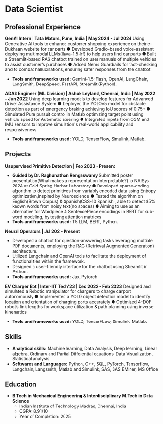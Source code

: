 # Data Scientist

## Professional Experience
**GenAI Intern | Tata Motors, Pune, India | May 2024 - Jul 2024**
Using Generative AI tools to enhance customer shopping experience on their e-Dukhaan website for car parts
● Developed Gradio-based voice-assistant deploying multimodal LLMs(llava-1.5-hf) to help users find car parts
● Built a Streamlit-based RAG chatbot trained on user manuals of multiple vehicles to assist customer’s purchases
● Added Nemo Guardrails for fact-checking and to combat hallucinations, ensuring safer responses from the chatbot
* **Tools and frameworks used:** Gemini-1.5-Flash, OpenAI, LangChain, LangSmith, DeepSpeed, FastAPI, Streamlit (Python).

**ADAS Engineer (ML Division) | Ashok Leyland, Chennai, India | May 2022 - Jun 2022**
Using deep learning models to develop features for Advanced Driver Assistance System
● Deployed the YOLOv5 model for obstacle detection as part of emergency braking achieving IoU scores of 0.75+
● Simulated Pure pursuit control in Matlab optimizing target point using vehicle speed for Automatic steering
● Integrated inputs from OSM and IMU sensors to improve simulation's real-world applicability and responsiveness
* **Tools and frameworks used:** YOLO, TensorFlow, Simulink, Matlab.

## Projects

**Usupervised Primitive Detection | Feb 2023 - Present**
* **Guided by Dr. Raghunathan Rengaswamy** 
Submitted poster presentation(What makes a representation Interpretable?) to NAISys 2024 at Cold Spring Harbor Laboratory
● Developed sparse-coding algorithm to detect primitives from variably encoded data using Entropy optimization,inspired by Neuroscience
● Tested the algorithm on English(Brown Corpus) & Spanish(CSS-10 Spanish), able to detect 85% known words from noisy text(no spaces)
● Aiming to use as an alternative for Wordpiece & SentencePiece encodings in BERT for sub-word modeling, by testing attention matrices
* **Tools and frameworks used:** T5 LLM, BERT, Python.


**Neural Operators | Jul 202 - Present**
* Developed a chatbot for question-answering tasks leveraging multiple PDF documents, employing the RAG (Retrieval Augmented Generation) architecture.
* Utilized Langchain and OpenAI tools to facilitate the deployment of functionalities within the framework.
* Designed a user-friendly interface for the chatbot using Streamlit in Python.
* **Tools and frameworks used:** Jax, Pytorch.

**EV Charger Bot | Inter-IIT Tech'23 | Dec 2022 - Feb 2023**
Designed and simulated a Robotic manipulator for chargers to charge carport autonomously
● Implemented a YOLO object detection model to identify location and orientation of charging ports accurately
● Optimized 4-DOF robot’s link lengths for workspace utilization & path planning using inverse kinematics
* **Tools and frameworks used:** YOLO, TensorFLow, Simulink, Matlab.

## Skills

* **Analytical skills:** Machine learning, Data Analysis, Deep learning, Linear algebra, Ordinary and Partial Differential equations, Data Visualization, Statistical analysis
* **Softwares and Languages:** Python, C++, SQL, PyTorch, Tensorflow, Langchain, Langsmith, Matlab and Simulink, SAS, SAS EMiner, MS Office

## Education

* **B.Tech in Mechanical Engineering & Interdisciplinary M.Tech in Data Science**
    * Indian Institute of Technology Madras, Chennai, India
    * CGPA: 8.91/10
    * Year of Completion: 2025
